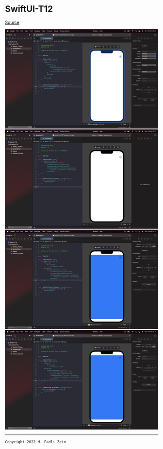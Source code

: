 # SwiftUI-T12

[Source](https://designcode.io/swiftui-handbook-max-width-and-frame-alignment)

<pre>
<img src="preview/example1.png">
<img src="preview/example2.png">
<img src="preview/example3.png">
<img src="preview/example4.png">
</pre>

---

```
Copyright 2022 M. Fadli Zein
```

